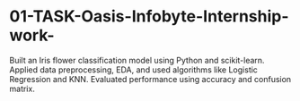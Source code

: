# 01-TASK-Oasis-Infobyte-Internship-work-
Built an Iris flower classification model using Python and scikit-learn. Applied data preprocessing, EDA, and used algorithms like Logistic Regression and KNN. Evaluated performance using accuracy and confusion matrix.
